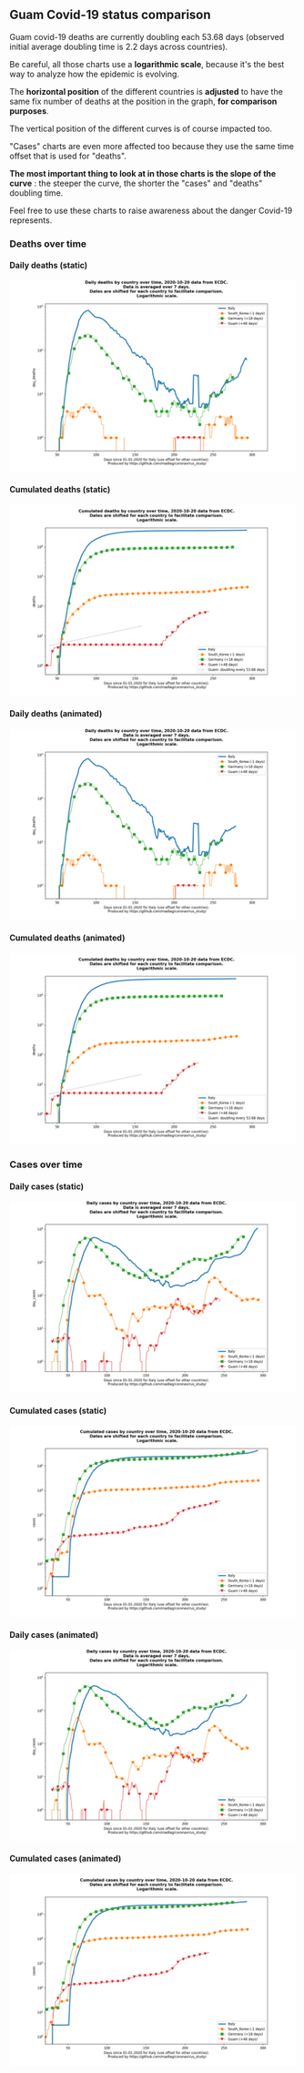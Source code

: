 ## Guam Covid-19 status comparison 

Guam covid-19 deaths are currently doubling each 53.68 days (observed initial average doubling time is 2.2 days across countries).



Be careful, all those charts use a **logarithmic scale**, because it's the best way to analyze how the epidemic is evolving.
 
The **horizontal position** of the different countries is **adjusted** to have the same fix number of deaths at the position in the graph, **for comparison purposes**.

The vertical position of the different curves is of course impacted too.

"Cases" charts are even more affected too because they use the same time offset that is used for "deaths".

**The most important thing to look at in those charts is the slope of the curve** : the steeper the curve, the shorter the "cases" and "deaths" doubling time.

Feel free to use these charts to raise awareness about the danger Covid-19 represents. 


 
### Deaths over time
 
#### Daily deaths (static)
![Guam covid-19 daily deaths static chart](https://raw.githubusercontent.com/madlag/coronavirus_study/master/notebooks/graphs/2020-10-20/countries/Guam/2020-10-20_Guam_day_deaths.png "Guam covid-19 day_deaths static chart")   
 
#### Cumulated deaths (static)
![Guam covid-19 cumulated deaths static chart](https://raw.githubusercontent.com/madlag/coronavirus_study/master/notebooks/graphs/2020-10-20/countries/Guam/2020-10-20_Guam_deaths.png "Guam covid-19 deaths static chart")   
 
#### Daily deaths (animated)
![Guam covid-19 daily deaths animated chart](https://raw.githubusercontent.com/madlag/coronavirus_study/master/notebooks/graphs/2020-10-20/countries/Guam/2020-10-20_Guam_day_deaths.gif "Guam covid-19 day_deaths animated chart")   
 
#### Cumulated deaths (animated)
![Guam covid-19 cumulated deaths animated chart](https://raw.githubusercontent.com/madlag/coronavirus_study/master/notebooks/graphs/2020-10-20/countries/Guam/2020-10-20_Guam_deaths.gif "Guam covid-19 deaths animated chart")   

 
### Cases over time
 
#### Daily cases (static)
![Guam covid-19 daily cases static chart](https://raw.githubusercontent.com/madlag/coronavirus_study/master/notebooks/graphs/2020-10-20/countries/Guam/2020-10-20_Guam_day_cases.png "Guam covid-19 day_cases static chart")   
 
#### Cumulated cases (static)
![Guam covid-19 cumulated cases static chart](https://raw.githubusercontent.com/madlag/coronavirus_study/master/notebooks/graphs/2020-10-20/countries/Guam/2020-10-20_Guam_cases.png "Guam covid-19 cases static chart")   
 
#### Daily cases (animated)
![Guam covid-19 daily cases animated chart](https://raw.githubusercontent.com/madlag/coronavirus_study/master/notebooks/graphs/2020-10-20/countries/Guam/2020-10-20_Guam_day_cases.gif "Guam covid-19 day_cases animated chart")   
 
#### Cumulated cases (animated)
![Guam covid-19 cumulated cases animated chart](https://raw.githubusercontent.com/madlag/coronavirus_study/master/notebooks/graphs/2020-10-20/countries/Guam/2020-10-20_Guam_cases.gif "Guam covid-19 cases animated chart")   

